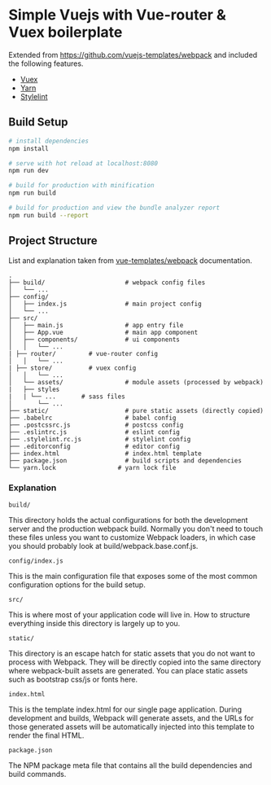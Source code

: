 # Simple Vuejs with Vue-router & Vuex boilerplate

Extended from https://github.com/vuejs-templates/webpack and included the following features.

- [Vuex][0]
- [Yarn][1]
- [Stylelint][2]

## Build Setup

``` bash
# install dependencies
npm install

# serve with hot reload at localhost:8080
npm run dev

# build for production with minification
npm run build

# build for production and view the bundle analyzer report
npm run build --report
```

## Project Structure
List and explanation taken from [vue-templates/webpack][3] documentation.

```
.
├── build/                      # webpack config files
│   └── ...
├── config/
│   ├── index.js                # main project config
│   └── ...
├── src/
│   ├── main.js                 # app entry file
│   ├── App.vue                 # main app component
│   ├── components/             # ui components
│   │   └── ...
| ├── router/         # vue-router config
│   │   └── ...
| ├── store/          # vuex config
│   │   └── ...
│   └── assets/                 # module assets (processed by webpack)
|   ├── styles
|   | └── ...       # sass files
│       └── ...
├── static/                     # pure static assets (directly copied)
├── .babelrc                    # babel config
├── .postcssrc.js               # postcss config
├── .eslintrc.js                # eslint config
├── .stylelint.rc.js            # stylelint config
├── .editorconfig               # editor config
├── index.html                  # index.html template
├── package.json                # build scripts and dependencies
└── yarn.lock                 # yarn lock file
```
### Explanation

`build/`

This directory holds the actual configurations for both the development server and the production webpack build. Normally you don't need to touch these files unless you want to customize Webpack loaders, in which case you should probably look at build/webpack.base.conf.js.

`config/index.js`

This is the main configuration file that exposes some of the most common configuration options for the build setup.

`src/`

This is where most of your application code will live in. How to structure everything inside this directory is largely up to you.

`static/`

This directory is an escape hatch for static assets that you do not want to process with Webpack. They will be directly copied into the same directory where webpack-built assets are generated. You can place static assets such as bootstrap css/js or fonts here.

`index.html`

This is the template index.html for our single page application. During development and builds, Webpack will generate assets, and the URLs for those generated assets will be automatically injected into this template to render the final HTML.

`package.json`

The NPM package meta file that contains all the build dependencies and build commands.


[0]: https://github.com/vuejs/vuex
[1]: https://yarnpkg.com/en/
[2]: https://github.com/stylelint/stylelint
[3]: http://vuejs-templates.github.io/webpack/structure.html
